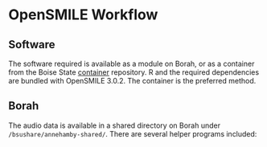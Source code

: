 # OpenSMILE Workflow

## Software

The software required is available as a module on Borah, or as a container from
the Boise State [container](https://github.com/bsurc/container) repository.  R
and the required dependencies are bundled with OpenSMILE 3.0.2.  The container
is the preferred method.

## Borah

The audio data is available in a shared directory on Borah under
`/bsushare/annehamby-shared/`.  There are several helper programs included:

